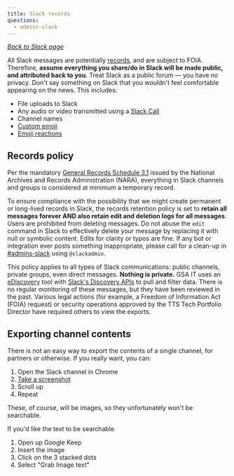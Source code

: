 ```yaml
---
title: Slack records
questions:
  - admins-slack
---
```


[_Back to Slack page_](../)

All Slack messages are potentially [records]({{site.baseurl}}/records-management/), and are subject to FOIA. Therefore, **assume everything you share/do in Slack will be made public, and attributed back to you**. Treat Slack as a public forum — you have _no_ privacy. Don't say something on Slack that you wouldn't feel comfortable appearing on the news. This includes:

- File uploads to Slack
- Any audio or video transmitted using a [Slack Call](https://slack.com/help/articles/115003498363-Slack-calls--the-basics)
- Channel names
- [Custom emoji]({{site.baseurl}}/tools/slack/guidelines/#custom-emoji)
- [Emoji reactions](https://slack.com/help/articles/206870317-Use-emoji-reactions)

## Records policy

Per the mandatory [General Records Schedule 3.1](https://www.archives.gov/records-mgmt/memos/ac33-2014.html) issued by the National Archives and Records Administration (NARA), everything in Slack channels and groups is considered at minimum a temporary record.

To ensure compliance with the possibility that we might create permanent or long-lived records in Slack, the records retention policy is set to **retain all messages forever AND also retain edit and deletion logs for all messages**. Users are prohibited from deleting messages. Do not abuse the `edit` command in Slack to effectively delete your message by replacing it with null or symbolic content. Edits for clarity or typos are fine. If any bot or integration ever posts something inappropriate, please call for a clean-up in [#admins-slack](https://gsa-tts.slack.com/messages/admins-slack/) using `@slackadmin`.

This policy applies to all types of Slack communications: public channels, private groups, even direct messages. **Nothing is private.** GSA IT uses an [eDiscovery](https://en.wikipedia.org/wiki/Electronic_discovery) tool with [Slack's Discovery APIs](https://slack.com/help/articles/360002079527-A-guide-to-Slacks-Discovery-APIs) to pull and filter data. There is no regular monitoring of these messages, but they have been reviewed in the past. Various legal actions (for example, a Freedom of Information Act (FOIA) request) or security operations approved by the TTS Tech Portfolio Director have required others to view the exports.

## Exporting channel contents

There is not an easy way to export the contents of a single channel, for partners or otherwise. If you really want, you can:

1. Open the Slack channel in Chrome
1. [Take a screenshot](https://zapier.com/blog/full-page-screenshots-in-chrome/)
1. Scroll up
1. Repeat

These, of course, will be images, so they unfortunately won't be searchable.

If you'd like the text to be searchable
1. Open up Google Keep
1. Insert the image
1. Click on the 3 stacked dots
1. Select "Grab Image text"

